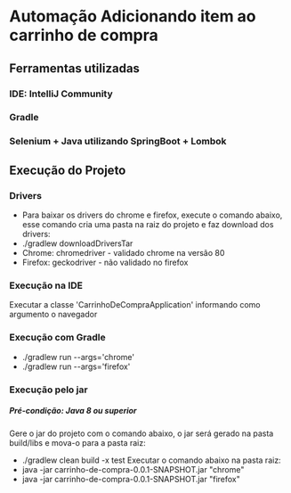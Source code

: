 # Automação Adicionando item ao carrinho de compra

## Ferramentas utilizadas
### IDE: IntelliJ Community
### Gradle
### Selenium + Java utilizando SpringBoot + Lombok

## Execução do Projeto
### Drivers
- Para baixar os drivers do chrome e firefox, execute o comando abaixo, esse comando cria uma pasta na raiz do projeto e faz download dos drivers:
- ./gradlew downloadDriversTar
- Chrome: chromedriver - validado chrome na versão 80
- Firefox: geckodriver - não validado no firefox

### Execução na IDE
Executar a classe 'CarrinhoDeCompraApplication' informando como argumento o navegador

### Execução com Gradle
- ./gradlew run --args='chrome'
- ./gradlew run --args='firefox'

### Execução pelo jar
##### Pré-condição: Java 8 ou superior 
Gere o jar do projeto com o comando abaixo, o jar será gerado na pasta build/libs e mova-o para a pasta raiz:
- ./gradlew clean build -x test
Executar o comando abaixo na pasta raiz:
- java -jar carrinho-de-compra-0.0.1-SNAPSHOT.jar "chrome"
- java -jar carrinho-de-compra-0.0.1-SNAPSHOT.jar "firefox"
